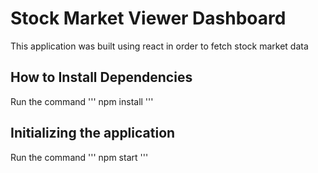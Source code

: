 # Stock Market Viewer Dashboard

This application was built using react in order to fetch stock market data

## How to Install Dependencies

Run the command 
'''
npm install
'''

## Initializing the application
Run the command 
'''
npm start
'''
